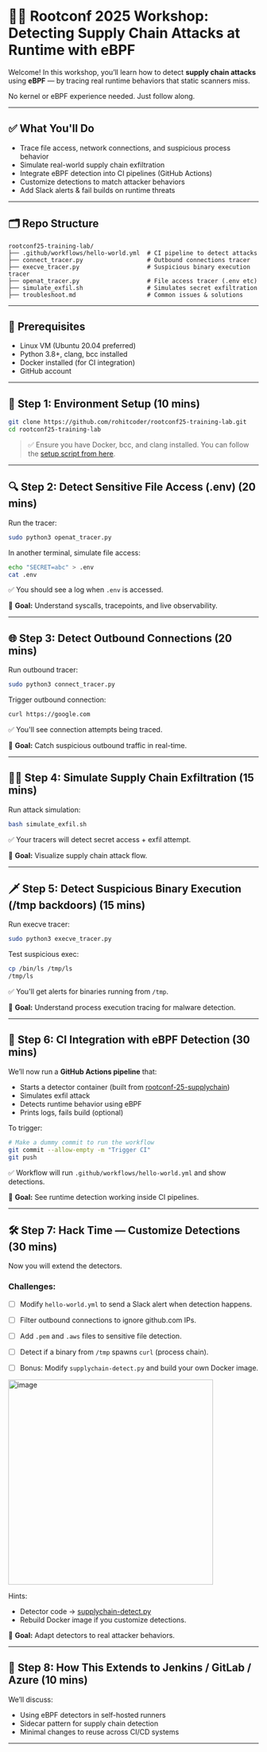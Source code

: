 # 🧑‍💻 Rootconf 2025 Workshop: **Detecting Supply Chain Attacks at Runtime with eBPF**

Welcome! In this workshop, you’ll learn how to detect **supply chain attacks** using **eBPF** — by tracing real runtime behaviors that static scanners miss.
 
No kernel or eBPF experience needed. Just follow along.

---

## ✅ What You'll Do

* Trace file access, network connections, and suspicious process behavior
* Simulate real-world supply chain exfiltration
* Integrate eBPF detection into CI pipelines (GitHub Actions)
* Customize detections to match attacker behaviors
* Add Slack alerts & fail builds on runtime threats

---

## 🗂 Repo Structure

```
rootconf25-training-lab/
├── .github/workflows/hello-world.yml  # CI pipeline to detect attacks
├── connect_tracer.py                  # Outbound connections tracer
├── execve_tracer.py                   # Suspicious binary execution tracer
├── openat_tracer.py                   # File access tracer (.env etc)
├── simulate_exfil.sh                  # Simulates secret exfiltration
├── troubleshoot.md                    # Common issues & solutions
```

---

## 📝 Prerequisites

* Linux VM (Ubuntu 20.04 preferred)
* Python 3.8+, clang, bcc installed
* Docker installed (for CI integration)
* GitHub account

---

## 🏁 Step 1: Environment Setup (10 mins)

```bash
git clone https://github.com/rohitcoder/rootconf25-training-lab.git
cd rootconf25-training-lab
```

> ✅ Ensure you have Docker, bcc, and clang installed.
> You can follow the [setup script from here](https://github.com/rohitcoder/rootconf-25-supplychain/blob/main/setup.sh).

---

## 🔍 Step 2: Detect Sensitive File Access (.env) (20 mins)

Run the tracer:

```bash
sudo python3 openat_tracer.py
```

In another terminal, simulate file access:

```bash
echo "SECRET=abc" > .env
cat .env
```

✅ You should see a log when `.env` is accessed.

🎯 **Goal:** Understand syscalls, tracepoints, and live observability.

---

## 🌐 Step 3: Detect Outbound Connections (20 mins)

Run outbound tracer:

```bash
sudo python3 connect_tracer.py
```

Trigger outbound connection:

```bash
curl https://google.com
```

✅ You'll see connection attempts being traced.

🎯 **Goal:** Catch suspicious outbound traffic in real-time.

---

## 🏴‍☠️ Step 4: Simulate Supply Chain Exfiltration (15 mins)

Run attack simulation:

```bash
bash simulate_exfil.sh
```

✅ Your tracers will detect secret access + exfil attempt.

🎯 **Goal:** Visualize supply chain attack flow.

---

## 🗡️ Step 5: Detect Suspicious Binary Execution (/tmp backdoors) (15 mins)

Run execve tracer:

```bash
sudo python3 execve_tracer.py
```

Test suspicious exec:

```bash
cp /bin/ls /tmp/ls
/tmp/ls
```

✅ You'll get alerts for binaries running from `/tmp`.

🎯 **Goal:** Understand process execution tracing for malware detection.

---

## 🤖 Step 6: CI Integration with eBPF Detection (30 mins)

We’ll now run a **GitHub Actions pipeline** that:

* Starts a detector container (built from [rootconf-25-supplychain](https://github.com/rohitcoder/rootconf-25-supplychain))
* Simulates exfil attack
* Detects runtime behavior using eBPF
* Prints logs, fails build (optional)

To trigger:

```bash
# Make a dummy commit to run the workflow
git commit --allow-empty -m "Trigger CI"
git push
```


✅ Workflow will run `.github/workflows/hello-world.yml` and show detections.

🎯 **Goal:** See runtime detection working inside CI pipelines.

---

## 🛠️ Step 7: Hack Time — Customize Detections (30 mins)

Now you will extend the detectors.

### Challenges:

* [ ] Modify `hello-world.yml` to send a Slack alert when detection happens.
* [ ] Filter outbound connections to ignore github.com IPs.
* [ ] Add `.pem` and `.aws` files to sensitive file detection.
* [ ] Detect if a binary from `/tmp` spawns `curl` (process chain).
* [ ] Bonus: Modify `supplychain-detect.py` and build your own Docker image.



<img width="412" alt="image" src="https://github.com/user-attachments/assets/13964e30-c41c-4973-80b1-f1f8a4b50dfe" />

Hints:

* Detector code → [supplychain-detect.py](https://github.com/rohitcoder/rootconf-25-supplychain/blob/main/supplychain-detect.py)
* Rebuild Docker image if you customize detections.

🎯 **Goal:** Adapt detectors to real attacker behaviors.

---

## 🔄 Step 8: How This Extends to Jenkins / GitLab / Azure (10 mins)

We’ll discuss:

* Using eBPF detectors in self-hosted runners
* Sidecar pattern for supply chain detection
* Minimal changes to reuse across CI/CD systems

---
